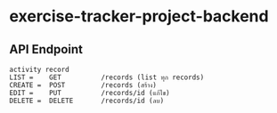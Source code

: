 # exercise-tracker-project-backend

## API Endpoint

```
activity record
LIST =    GET          /records (list ทุก records)
CREATE =  POST         /records (สร้าง)
EDIT =    PUT          /records/id (แก้ไข)
DELETE =  DELETE       /records/id (ลบ)
```